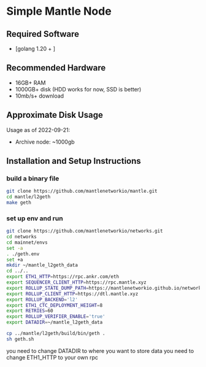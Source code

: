 # Simple Mantle Node

## Required Software

- [golang 1.20 + ]

## Recommended Hardware

- 16GB+ RAM
- 1000GB+ disk (HDD works for now, SSD is better)
- 10mb/s+ download

## Approximate Disk Usage

Usage as of 2022-09-21:

- Archive node: ~1000gb

## Installation and Setup Instructions

### build a binary file 


```sh
git clone https://github.com/mantlenetworkio/mantle.git
cd mantle/l2geth
make geth

```

### set up env  and run 
```sh
git clone https://github.com/mantlenetworkio/networks.git
cd networks
cd mainnet/envs
set -a
. ./geth.env
set +a 
mkdir ~/mantle_l2geth_data
cd ../..
export ETH1_HTTP=https://rpc.ankr.com/eth
export SEQUENCER_CLIENT_HTTP=https://rpc.mantle.xyz
export ROLLUP_STATE_DUMP_PATH=https://mantlenetworkio.github.io/networks/mainnet/genesis.json
export ROLLUP_CLIENT_HTTP=https://dtl.mantle.xyz
export ROLLUP_BACKEND='l2'
export ETH1_CTC_DEPLOYMENT_HEIGHT=8
export RETRIES=60
export ROLLUP_VERIFIER_ENABLE='true'
export DATADIR=~/mantle_l2geth_data

cp ../mantle/l2geth/build/bin/geth .
sh geth.sh
```

you need to change DATADIR to where you want to store data 
you need to change ETH1_HTTP to your own rpc 






